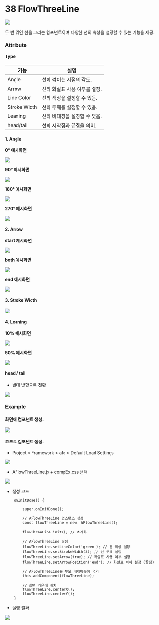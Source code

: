 # 38 FlowThreeLine

![](https://wikidocs.net/images/page/274099/%EC%8A%A4%ED%81%AC%EB%A6%B0%EC%83%B7_2025-01-24_144506.png)

두 번 꺾인 선을 그리는 컴포넌트이며 다양한 선의 속성을 설정할 수 있는 기능을 제공.

### Attribute

#### Type

| 기능           | 설명                |
| ------------ | ----------------- |
| Angle        | 선이 꺾이는 지점의 각도.    |
| Arrow        | 선의 화살표 사용 여부를 설정. |
| Line Color   | 선의 색상을 설정할 수 있음.  |
| Stroke Width | 선의 두께를 설정할 수 있음.  |
| Leaning      | 선의 비대칭을 설정할 수 있음. |
| head/tail    | 선의 시작점과 끝점을 의미.   |

#### 1. Angle

**0° 예시화면**

![](https://wikidocs.net/images/page/274099/%EC%8A%A4%ED%81%AC%EB%A6%B0%EC%83%B7_2025-01-24_144722.png)

**90° 예시화면**

![](https://wikidocs.net/images/page/274099/%EC%8A%A4%ED%81%AC%EB%A6%B0%EC%83%B7_2025-01-24_144735.png)

**180° 예시화면**

![](https://wikidocs.net/images/page/274099/%EC%8A%A4%ED%81%AC%EB%A6%B0%EC%83%B7_2025-01-24_144744.png)

**270° 예시화면**

![](https://wikidocs.net/images/page/274099/%EC%8A%A4%ED%81%AC%EB%A6%B0%EC%83%B7_2025-01-24_144755.png)

#### 2. Arrow

**start 예시화면**

![](https://wikidocs.net/images/page/274099/%EC%8A%A4%ED%81%AC%EB%A6%B0%EC%83%B7_2025-01-24_144808.png)

**both 예시화면**

![](https://wikidocs.net/images/page/274099/%EC%8A%A4%ED%81%AC%EB%A6%B0%EC%83%B7_2025-01-24_144826.png)

**end 예시화면**

![](https://wikidocs.net/images/page/274099/%EC%8A%A4%ED%81%AC%EB%A6%B0%EC%83%B7_2025-01-24_144817.png)

#### 3. Stroke Width

![](https://wikidocs.net/images/page/274099/%EC%8A%A4%ED%81%AC%EB%A6%B0%EC%83%B7_2025-01-24_144930.png)

#### 4. Leaning

**10% 예시화면**

![](https://wikidocs.net/images/page/274099/%EC%8A%A4%ED%81%AC%EB%A6%B0%EC%83%B7_2025-01-24_144955.png)

**50% 예시화면**

![](https://wikidocs.net/images/page/274099/%EC%8A%A4%ED%81%AC%EB%A6%B0%EC%83%B7_2025-01-24_144940.png)

#### head / tail

* 반대 방향으로 전환

![](https://wikidocs.net/images/page/274099/%EC%8A%A4%ED%81%AC%EB%A6%B0%EC%83%B7_2025-01-24_145006.png)

### Example

#### 화면에 컴포넌트 생성.

![](https://wikidocs.net/images/page/274099/%EC%8A%A4%ED%81%AC%EB%A6%B0%EC%83%B7_2025-01-24_171458.png)

#### 코드로 컴포넌트 생성.

* Project > Framework > afc > Default Load Settings

![](https://wikidocs.net/images/page/274099/%EC%8A%A4%ED%81%AC%EB%A6%B0%EC%83%B7_2025-02-18_160427.png)

* AFlowThreeLine.js + compEx.css 선택

![](https://wikidocs.net/images/page/274099/%EC%8A%A4%ED%81%AC%EB%A6%B0%EC%83%B7_2025-02-03_132805.png)

* 생성 코드

```
    onInitDone() {

		super.onInitDone();

		// AFlowThreeLine 인스턴스 생성
		const flowThreeLine = new  AFlowThreeLine();

		flowThreeLine.init(); // 초기화

		// AFlowThreeLine 설정
		flowThreeLine.setLineColor('green'); // 선 색상 설정
		flowThreeLine.setStrokeWidth(3); // 선 두께 설정
		flowThreeLine.setArrow(true); // 화살표 사용 여부 설정
		flowThreeLine.setArrowPosition('end'); // 화살표 위치 설정 (끝점)

		// AFlowThreeLine을 부모 레이아웃에 추가
		this.addComponent(flowThreeLine);

		// 화면 가운데 배치
		flowThreeLine.centerX();
		flowThreeLine.centerY();
	}
```

* 실행 결과

![](https://wikidocs.net/images/page/274099/%EC%8A%A4%ED%81%AC%EB%A6%B0%EC%83%B7_2025-02-18_160516.png)
